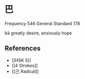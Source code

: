 # 巴
Frequency 546
General Standard 178

bā
greatly desire, anxiously hope

## References
- [[HSK 5]]
- [[4 Strokes]]
- [[己 Radical]]